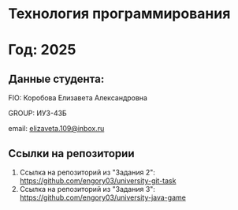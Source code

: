 # Технология программирования

# Год: 2025

## Данные студента:

FIO: Коробова Елизавета Александровна

GROUP: ИУ3-43Б

email: elizaveta.109@inbox.ru

## Ссылки на репозитории

1. Ссылка на репозиторий из "Задания 2": https://github.com/engory03/university-git-task
2. Ссылка на репозиторий из "Задания 3": https://github.com/engory03/university-java-game
